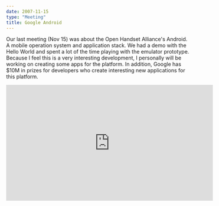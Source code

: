 ```yaml
---
date: 2007-11-15
type: "Meeting"
title: Google Android
---
```

Our last meeting (Nov 15) was about the Open Handset Alliance's Android. A
mobile operation system and application stack. We had a demo with the Hello
World and spent a lot of the time playing with the emulator prototype. Because
I feel this is a very interesting development, I personally will be working on
creating some apps for the platform. In addition, Google has $10M in prizes for
developers who create interesting new applications for this platform.

<iframe width="560" height="315" src="https://www.youtube.com/embed/6rYozIZOgDk" frameborder="0" allowfullscreen></iframe>

